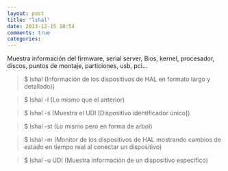 ```yaml
---
layout: post
title: "lshal"
date: 2013-12-15 18:54
comments: true
categories: 
---
```

Muestra información del firmware, serial server, Bios, kernel, procesador, discos, puntos de montaje, particiones, usb, pci...

>$ lshal  (Información de los dispositivos de HAL en formato largo y detallado))

>$ lshal -l (Lo mismo que el anterior) 

>$ lshal -s (Muestra el UDI [Dispositivo identificador único]) 

>$ lshal -st (Lo mismo pero en forma de arbol) 

>$ lshal -m (Monitor de los dispositivos de HAL mostrando cambios de estado en tiempo real al conectar un dispositivo) 

>$ lshal -u UDI (Muestra información de un dispositivo específico)   

